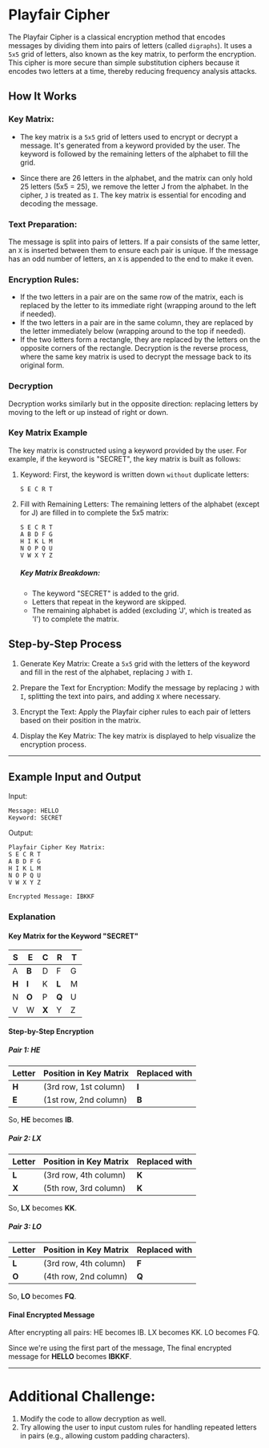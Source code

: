 # Playfair Cipher

The Playfair Cipher is a classical encryption method that encodes messages by dividing them into pairs of letters (called `digraphs`). It uses a `5x5` grid of letters, also known as the key matrix, to perform the encryption. This cipher is more secure than simple substitution ciphers because it encodes two letters at a time, thereby reducing frequency analysis attacks.

## How It Works
### Key Matrix:
* The key matrix is a `5x5` grid of letters used to encrypt or decrypt a message. It's generated from a keyword provided by the user. The keyword is followed by the remaining letters of the alphabet to fill the grid.

* Since there are 26 letters in the alphabet, and the matrix can only hold 25 letters (5x5 = 25), we remove the letter J from the alphabet. In the cipher, `J` is treated as `I`. The key matrix is essential for encoding and decoding the message.

### Text Preparation:
The message is split into pairs of letters. If a pair consists of the same letter, an `X` is inserted between them to ensure each pair is unique. If the message has an odd number of letters, an `X` is appended to the end to make it even.
### Encryption Rules:

* If the two letters in a pair are on the same row of the matrix, each is replaced by the letter to its immediate right (wrapping around to the left if needed).
* If the two letters in a pair are in the same column, they are replaced by the letter immediately below (wrapping around to the top if needed).
* If the two letters form a rectangle, they are replaced by the letters on the opposite corners of the rectangle.
Decryption is the reverse process, where the same key matrix is used to decrypt the message back to its original form.

### Decryption 
Decryption works similarly but in the opposite direction: replacing letters by moving to the left or up instead of right or down.

### Key Matrix Example
The key matrix is constructed using a keyword provided by the user. For example, if the keyword is "SECRET", the key matrix is built as follows:

1. Keyword:
   First, the keyword is written down `without` duplicate letters:
    ```
    S E C R T
    ```
2. Fill with Remaining Letters:
   The remaining letters of the alphabet (except for J) are filled in to complete the 5x5 matrix:
    ```
    S E C R T
    A B D F G
    H I K L M
    N O P Q U
    V W X Y Z
    ```
    ##### Key Matrix Breakdown:
    * The keyword "SECRET" is added to the grid.
    * Letters that repeat in the keyword are skipped.
    * The remaining alphabet is added (excluding 'J', which is treated as 'I') to complete the matrix.

## Step-by-Step Process
1. Generate Key Matrix:
   Create a `5x5` grid with the letters of the keyword and fill in the rest of the alphabet, replacing `J` with `I`.

2. Prepare the Text for Encryption:
   Modify the message by replacing `J` with `I`, splitting the text into pairs, and adding `X` where necessary.

3. Encrypt the Text:
   Apply the Playfair cipher rules to each pair of letters based on their position in the matrix.

4. Display the Key Matrix:
   The key matrix is displayed to help visualize the encryption process.

---

## Example Input and Output
Input:
```
Message: HELLO
Keyword: SECRET
```
Output:
```
Playfair Cipher Key Matrix:
S E C R T
A B D F G
H I K L M
N O P Q U
V W X Y Z

Encrypted Message: IBKKF
```
### Explanation
#### Key Matrix for the Keyword "SECRET"

| **S** | **E** | **C** | **R** | **T** |
|-------|-------|-------|-------|-------|
| A     | **B** | D     | F     | G     |
| **H** | **I** | K     | **L** | M     |
| N     | **O** | P     | **Q** | U     |
| V     | W     | **X** | Y     | Z     |

#### Step-by-Step Encryption

##### Pair 1: **HE**

| Letter | Position in Key Matrix | Replaced with |
|--------|------------------------|---------------|
| **H**  | (3rd row, 1st column)   | **I**         |
| **E**  | (1st row, 2nd column)   | **B**         |

So, **HE** becomes **IB**.

##### Pair 2: **LX**

| Letter | Position in Key Matrix | Replaced with |
|--------|------------------------|---------------|
| **L**  | (3rd row, 4th column)   | **K**         |
| **X**  | (5th row, 3rd column)   | **K**         |

So, **LX** becomes **KK**.

##### Pair 3: **LO**

| Letter | Position in Key Matrix | Replaced with |
|--------|------------------------|---------------|
| **L**  | (3rd row, 4th column)   | **F**         |
| **O**  | (4th row, 2nd column)   | **Q**         |

So, **LO** becomes **FQ**.

#### Final Encrypted Message
After encrypting all pairs:
    HE becomes IB.
    LX becomes KK.
    LO becomes FQ.

Since we're using the first part of the message, The final encrypted message for **HELLO** becomes **IBKKF**.







---
# Additional Challenge:
1. Modify the code to allow decryption as well.
2. Try allowing the user to input custom rules for handling repeated letters in pairs (e.g., allowing custom padding characters).